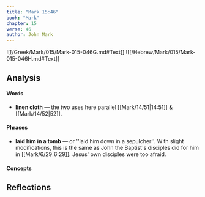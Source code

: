```yaml
---
title: "Mark 15:46"
book: "Mark"
chapter: 15
verse: 46
author: John Mark
---
```

![[/Greek/Mark/015/Mark-015-046G.md#Text]]
![[/Hebrew/Mark/015/Mark-015-046H.md#Text]]

## Analysis

#### Words
- **linen cloth** — the two uses here parallel [[Mark/14/51|14:51]] & [[Mark/14/52|52]].

#### Phrases
- **laid him in a tomb** — or ''laid him down in a sepulcher''.  With slight modifications, this is the same as John the Baptist's disciples did for him in [[Mark/6/29|6:29]].  Jesus' own disciples were too afraid.

#### Concepts

## Reflections
